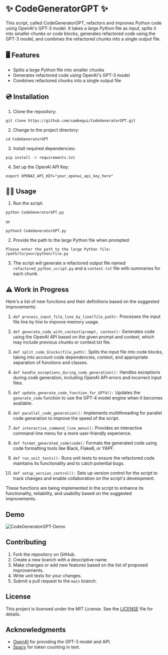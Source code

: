 # ✨ CodeGeneratorGPT ✨

This script, called CodeGeneratorGPT, refactors and improves Python code using OpenAI's GPT-3 model. It takes a large Python file as input, splits it into smaller chunks or code blocks, generates refactored 
code using the GPT-3 model, and combines the refactored chunks into a single output file.

## 🖥️ Features

- Splits a large Python file into smaller chunks
- Generates refactored code using OpenAI's GPT-3 model
- Combines refactored chunks into a single output file

## 💿 Installation

1. Clone the repository:

```
git clone https://github.com/sambegui/CodeGeneratorGPT.git
```

2. Change to the project directory:

```
cd CodeGeneratorGPT
```

3. Install required dependencies:

```
pip install -r requirements.txt
```

4. Set up the OpenAI API Key:

```
export OPENAI_API_KEY="your_openai_api_key_here"
```

## 🧑‍💻 Usage

1. Run the script:

```
python CodeGeneratorGPT.py
```
or
```
python3 CodeGeneratorGPT.py
```

2. Provide the path to the large Python file when prompted:

```
Please enter the path to the large Python file: /path/to/your/python/file.py
```

3. The script will generate a refactored output file named `refactored_python_script.py` and a `context.txt` file with summaries for each chunk.

## ⚠️ Work in Progress

Here's a list of new functions and their definitions based on the suggested improvements:

1. `def process_input_file_line_by_line(file_path):`
   Processes the input file line by line to improve memory usage.

2. `def generate_code_with_context(prompt, context):`
   Generates code using the OpenAI API based on the given prompt and context, which may include previous chunks or context.txt file.

3. `def split_code_blocks(file_path):`
   Splits the input file into code blocks, taking into account code dependencies, context, and appropriate separation of functions and classes.

4. `def handle_exceptions_during_code_generation():`
   Handles exceptions during code generation, including OpenAI API errors and incorrect input files.

5. `def update_generate_code_function_for_GPT4():`
   Updates the `generate_code` function to use the GPT-4 model engine when it becomes available.

6. `def parallel_code_generation():`
   Implements multithreading for parallel code generation to improve the speed of the script.

7. `def interactive_command_line_menu():`
   Provides an interactive command-line menu for a more user-friendly experience.

8. `def format_generated_code(code):`
   Formats the generated code using code formatting tools like Black, Flake8, or YAPF.

9. `def run_unit_tests():`
   Runs unit tests to ensure the refactored code maintains its functionality and to catch potential bugs.

10. `def setup_version_control():`
    Sets up version control for the script to track changes and enable collaboration on the script's development.

These functions are being implemented in the script to enhance its functionality, reliability, and usability based on the suggested improvements.

## Demo
![CodeGeneratorGPT-Demo](CodeGeneratorGPT-Demo.gif)

## Contributing

1. Fork the repository on GitHub.
2. Create a new branch with a descriptive name.
3. Make changes or add new features based on the list of proposed improvements.
4. Write unit tests for your changes.
5. Submit a pull request to the `main` branch.

## License

This project is licensed under the MIT License. See the [LICENSE](LICENSE) file for details.

## Acknowledgments

- [OpenAI](https://openai.com/) for providing the GPT-3 model and API.
- [Spacy](https://spacy.io/) for token counting in text.

